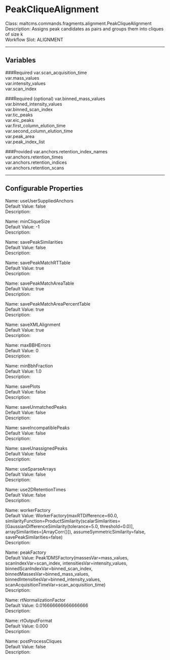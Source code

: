 # PeakCliqueAlignment
Class: maltcms.commands.fragments.alignment.PeakCliqueAlignment  
Description: Assigns peak candidates as pairs and groups them into cliques of size k  
Workflow Slot: ALIGNMENT  

---

## Variables
###Required
var.scan_acquisition_time  
var.mass_values  
var.intensity_values  
var.scan_index  

###Required (optional)
var.binned_mass_values  
var.binned_intensity_values  
var.binned_scan_index  
var.tic_peaks  
var.eic_peaks  
var.first_column_elution_time  
var.second_column_elution_time  
var.peak_area  
var.peak_index_list  

###Provided
var.anchors.retention_index_names  
var.anchors.retention_times  
var.anchors.retention_indices  
var.anchors.retention_scans  


---

## Configurable Properties
Name: useUserSuppliedAnchors  
Default Value: false  
Description:   
  
Name: minCliqueSize  
Default Value: -1  
Description:   
  
Name: savePeakSimilarities  
Default Value: false  
Description:   
  
Name: savePeakMatchRTTable  
Default Value: true  
Description:   
  
Name: savePeakMatchAreaTable  
Default Value: true  
Description:   
  
Name: savePeakMatchAreaPercentTable  
Default Value: true  
Description:   
  
Name: saveXMLAlignment  
Default Value: true  
Description:   
  
Name: maxBBHErrors  
Default Value: 0  
Description:   
  
Name: minBbhFraction  
Default Value: 1.0  
Description:   
  
Name: savePlots  
Default Value: false  
Description:   
  
Name: saveUnmatchedPeaks  
Default Value: false  
Description:   
  
Name: saveIncompatiblePeaks  
Default Value: false  
Description:   
  
Name: saveUnassignedPeaks  
Default Value: false  
Description:   
  
Name: useSparseArrays  
Default Value: false  
Description:   
  
Name: use2DRetentionTimes  
Default Value: false  
Description:   
  
Name: workerFactory  
Default Value: WorkerFactory(maxRTDifference=60.0, similarityFunction=ProductSimilarity(scalarSimilarities=[GaussianDifferenceSimilarity(tolerance=5.0, threshold=0.0)], arraySimilarities=[ArrayCorr{}]), assumeSymmetricSimilarity=false, savePeakSimilarities=false)  
Description:   
  
Name: peakFactory  
Default Value: Peak1DMSFactory(massesVar=mass_values, scanIndexVar=scan_index, intensitiesVar=intensity_values, binnedScanIndexVar=binned_scan_index, binnedMassesVar=binned_mass_values, binnedIntensitiesVar=binned_intensity_values, scanAcquisitionTimeVar=scan_acquisition_time)  
Description:   
  
Name: rtNormalizationFactor  
Default Value: 0.016666666666666666  
Description:   
  
Name: rtOutputFormat  
Default Value: 0.000  
Description:   
  
Name: postProcessCliques  
Default Value: false  
Description:   
  


